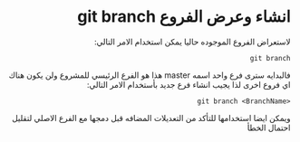 ﻿<div dir = rtl >

# انشاء وعرض الفروع git branch 

لاستعراض الفروع الموجوده حاليا يمكن استخدام الامر التالي: 

`git branch`


فالبدايه سترى فرع واحد اسمه master هذا هو الفرع الرئيسي للمشروع ولن يكون هناك اي فروع اخرى لذا يجيب انشاء فرع جديد بأستخدام الامر التالي: 

`<git branch <BranchName`


ويمكن ايضا استخدامها للتأكد من التعديلات المضافه قبل دمجها مع الفرع الاصلي لتقليل احتمال الخطأ
 </dir>
